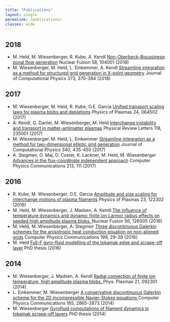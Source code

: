 ```yaml
---
title: "Publications"
layout: single
permalink: /publications/
classes: wide
---
```


2018
----
* M. Held, M. Wiesenberger, R. Kube, A. Kendl   [Non-Oberbeck–Boussinesq zonal flow generation](https://doi.org/10.1088/1741-4326/aad28e)  Nuclear Fusion 58, 104001 (2018)
* M. Wiesenberger, M. Held, L. Einkemmer, A. Kendl [Streamline integration as a method for structured grid generation in X-point geometry](https://doi.org/10.1016/j.jcp.2018.07.007)  Journal of Computational Physics 373, 370-384 (2018)

2017
----
* M. Wiesenberger, M. Held, R. Kube, O.E. Garcia   [Unified transport scaling laws for plasma blobs and depletions](https://doi.org/10.1063/1.4985318)  Physics of Plasmas 24, 064502 (2017)
* A. Kendl, G. Danler, M. Wiesenberger, M. Held  [Interchange instability and transport in matter-antimatter plasmas](https://doi.org/10.1103/PhysRevLett.118.235001)  Physical Review Letters 118, 235001 (2017)
* M. Wiesenberger, M. Held, L. Einkemmer [Streamline integration as a method for two-dimensional elliptic grid generation](https://doi.org/10.1016/j.jcp.2017.03.056)   Journal of Computational Physics 340, 435-450 (2017)
* A. Stegmeir, O. Maj, D. Coster, K. Lackner, M. Held, M. Wiesenberger  [Advances in the flux-coordinate independent approach](https://doi.org/10.1016/j.cpc.2016.12.014)  Computer Physics Communications 213, 111 (2017)

2016
----
* R. Kube, M. Wiesenberger, O.E. Garcia  [Amplitude and size scaling for interchange motions of plasma filaments](https://doi.org/10.1063/1.4971220) Physics of Plasmas 23, 122302 (2016)
* M. Held, M. Wiesenberger, J. Madsen, A. Kendl [The influence of temperature dynamics and dynamic finite ion Larmor radius effects on seeded high amplitude plasma blobs. ](https://doi.org/10.1088/0029-5515/56/12/126005) Nuclear Fusion 56, 126005 (2016)
* M. Held, M. Wiesenberger, A. Stegmeir [Three discontinuous Galerkin schemes for the anisotropic heat conduction equation on non-aligned grids](https://doi.org/10.1016/j.cpc.2015.10.009)  Computer Physics Communications 199, 29-39 (2016)
* M. Held [Full-F gyro-fluid modelling of the tokamak edge and scrape-off
layer](http://diglib.uibk.ac.at/urn:nbn:at:at-ubi:1-6853) PhD thesis (2016)

2014
----
* M. Wiesenberger, J. Madsen, A. Kendl [Radial convection of finite ion temperature, high amplitude plasma blobs. ](https://doi.org/10.1063/1.4894220)  Phys. Plasmas 21, 092301 (2014)
* L. Einkemmer, M. Wiesenberger [A conservative discontinuous Galerkin scheme for the 2D incompressible Navier-Stokes equations ](https://doi.org/10.1016/j.cpc.2014.07.007)  Computer Physics Communications 185, 2865-2873 (2014)
* M. Wiesenberger [Gyrofluid computations of filament dynamics in tokamak scrape-off layers](http://diglib.uibk.ac.at/urn:nbn:at:at-ubi:1-1799) PhD thesis (2014)

